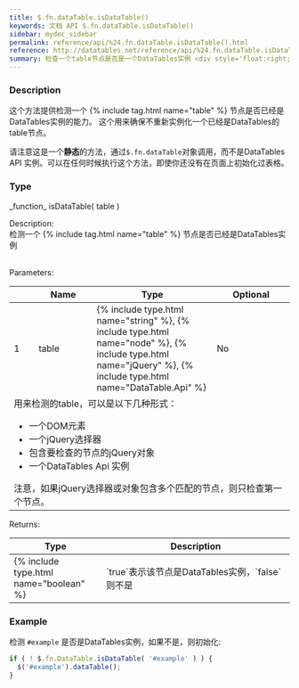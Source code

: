 ```yaml
---
title: $.fn.dataTable.isDataTable()
keywords: 文档 API $.fn.dataTable.isDataTable()
sidebar: mydoc_sidebar
permalink: reference/api/%24.fn.dataTable.isDataTable().html
reference: http://datatables.net/reference/api/%24.fn.dataTable.isDataTable()
summary: 检查一个table节点是否是一个DataTables实例 <div style='float:right;color:#ac5900;'>从DataTables 1.10版开始支持</div>
---
```


### Description


这个方法提供检测一个 {% include tag.html name="table" %} 节点是否已经是DataTables实例的能力。
这个用来确保不重新实例化一个已经是DataTables的table节点。

请注意这是一个**静态**的方法，通过`$.fn.dataTable`对象调用，而不是DataTables API 实例。可以在任何时候执行这个方法，即使你还没有在页面上初始化过表格。

### Type



<div class="panel panel-default">
   <div class="panel-heading" markdown="span">_function_ isDataTable( table )</div>
   <div class="panel-body">
   
Description:
<br>
检测一个 {% include tag.html name="table" %} 节点是否已经是DataTables实例
<br>
<br>

Parameters:
<br>
<table>
    <thead>
        <tr>
            <th></th>
            <th>Name</th>
            <th>Type</th>
            <th>Optional</th>
        </tr>
    </thead>
    <tbody>
        <tr>
            <td>1</td>
            <td>table</td>
            <td width="200px">
                {% include type.html name="string" %},
                {% include type.html name="node" %},
                {% include type.html name="jQuery" %},
                {% include type.html name="DataTable.Api" %}
            </td>
            <td>No</td>
        </tr>
        <tr>
            <td colspan="4">
                用来检测的table，可以是以下几种形式：
                <ul>
                    <li>一个DOM元素</li>
                    <li>一个jQuery选择器</li>
                    <li>包含要检查的节点的jQuery对象</li>
                    <li>一个DataTables Api 实例</li>
                </ul>
                注意，如果jQuery选择器或对象包含多个匹配的节点，则只检查第一个节点。 
            </td>
        </tr>
    </tbody>
</table>



Returns:
<br>

<table>
    <thead>
        <tr>
            <th>Type</th>
            <th>Description</th>
        </tr>
    </thead>
    <tbody>
        <tr>
            <td width="150px">{% include type.html name="boolean" %}</td>
            <td markdown="span">
            `true`表示该节点是DataTables实例，`false`则不是
            </td>
        </tr>
    </tbody>
</table>
 
   
   </div>
</div>



### Example

检测 `#example` 是否是DataTables实例，如果不是，则初始化:

```javascript
if ( ! $.fn.DataTable.isDataTable( '#example' ) ) {
  $('#example').dataTable();
}
```